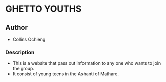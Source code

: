 # GHETTO YOUTHS

## Author
* Collins Ochieng

### Description
* This is a website that pass out information to any one who wants to join the group.
* It consist of young teens in the Ashanti of Mathare.

### 

